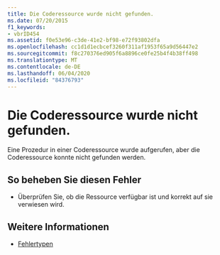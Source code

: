 ```yaml
---
title: Die Coderessource wurde nicht gefunden.
ms.date: 07/20/2015
f1_keywords:
- vbrID454
ms.assetid: f0e53e96-c3de-41e2-bf98-e72f93802dfa
ms.openlocfilehash: cc1d1d1ecbcef3260f311af1953f65a9d56447e2
ms.sourcegitcommit: f8c270376ed905f6a8896ce0fe25b4f4b38ff498
ms.translationtype: MT
ms.contentlocale: de-DE
ms.lasthandoff: 06/04/2020
ms.locfileid: "84376793"
---
```

# <a name="code-resource-not-found"></a>Die Coderessource wurde nicht gefunden.
Eine Prozedur in einer Coderessource wurde aufgerufen, aber die Coderessource konnte nicht gefunden werden.  
  
## <a name="to-correct-this-error"></a>So beheben Sie diesen Fehler  
  
- Überprüfen Sie, ob die Ressource verfügbar ist und korrekt auf sie verwiesen wird.  
  
## <a name="see-also"></a>Weitere Informationen

- [Fehlertypen](../programming-guide/language-features/error-types.md)

